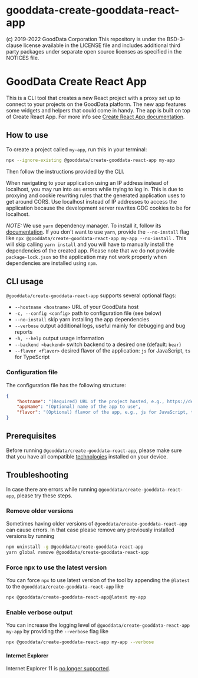 # gooddata-create-gooddata-react-app

(c) 2019-2022 GoodData Corporation
This repository is under the BSD-3-clause license available in the LICENSE file and includes additional third party packages under separate open source licenses as specified in the NOTICES file.

# GoodData Create React App

This is a CLI tool that creates a new React project with a proxy set up to connect to your projects on the GoodData platform.
The new app features some widgets and helpers that could come in handy.
The app is built on top of Create React App. For more info see [Create React App documentation](https://facebook.github.io/create-react-app/).

## How to use

To create a project called `my-app`, run this in your terminal:

```bash
npx --ignore-existing @gooddata/create-gooddata-react-app my-app
```

Then follow the instructions provided by the CLI.

When navigating to your application using an IP address instead of localhost, you may run into `401` errors while trying to log in. This is due to proxying and cookie rewriting rules that the generated application uses to get around CORS. Use localhost instead of IP addresses to access the application because the development server rewrites GDC cookies to be for localhost.

_NOTE:_ We use `yarn` dependency manager. To install it, follow its [documentation](https://yarnpkg.com/lang/en/docs/install). If you don't want to use `yarn`, provide the `--no-install` flag like `npx @gooddata/create-gooddata-react-app my-app --no-install` . This will skip calling `yarn install` and you will have to manually install the dependencies of the created app. Please note that we do not provide `package-lock.json` so the application may not work properly when dependencies are installed using `npm`.

## CLI usage

`@gooddata/create-gooddata-react-app` supports several optional flags:

-   `--hostname <hostname>` URL of your GoodData host
-   `-c, --config <config>` path to configuration file (see below)
-   `--no-install` skip yarn installing the app dependencies
-   `--verbose` output additional logs, useful mainly for debugging and bug reports
-   `-h, --help` output usage information
-   `--backend <backend>` switch backend to a desired one (default: `bear`)
-   `--flavor <flavor>` desired flavor of the application: `js` for JavaScript, `ts` for TypeScript

### Configuration file

The configuration file has the following structure:

```json
{
    "hostname": "(Required) URL of the project hosted, e.g., https://developer.na.gooddata.com",
    "appName": "(Optional) name of the app to use",
    "flavor": "(Optional) flavor of the app, e.g., js for JavaScript, ts for TypeScript (default: js)"
}
```

## Prerequisites

Before running `@gooddata/create-gooddata-react-app`, please make sure that you have all compatible [technologies](https://sdk.gooddata.com/gooddata-ui/docs/about_gooddataui.html#supported-technologies) installed on your device.

## Troubleshooting

In case there are errors while running `@gooddata/create-gooddata-react-app`, please try these steps.

### Remove older versions

Sometimes having older versions of `@gooddata/create-gooddata-react-app` can cause errors. In that case please remove any previously installed versions by running

```bash
npm uninstall -g @gooddata/create-gooddata-react-app
yarn global remove @gooddata/create-gooddata-react-app
```

### Force npx to use the latest version

You can force `npx` to use latest version of the tool by appending the `@latest` to the `@gooddata/create-gooddata-react-app` like

```bash
npx @gooddata/create-gooddata-react-app@latest my-app
```

### Enable verbose output

You can increase the logging level of `@gooddata/create-gooddata-react-app my-app` by providing the `--verbose` flag like

```bash
npx @gooddata/create-gooddata-react-app my-app --verbose
```

#### Internet Explorer

Internet Explorer 11 is [no longer supported](https://help.gooddata.com/pages/viewpage.action?pageId=86775029).